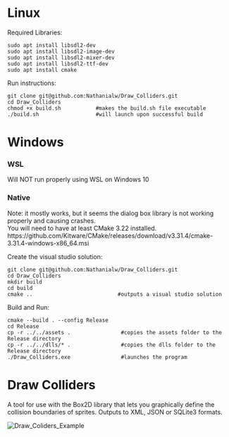 <h1>Linux</h1>

Required Libraries:
    
    sudo apt install libsdl2-dev
    sudo apt install libsdl2-image-dev
    sudo apt install libsdl2-mixer-dev
    sudo apt install libsdl2-ttf-dev
    sudo apt install cmake


Run instructions:

    git clone git@github.com:Nathanialw/Draw_Colliders.git
    cd Draw_Colliders
    chmod +x build.sh           #makes the build.sh file executable
    ./build.sh                  #will launch upon successful build 


<h1>Windows</h1>

<h3>WSL</h3>
Will NOT run properly using WSL on Windows 10
<h3>Native</h3>
Note: it mostly works, but it seems the dialog box library is not working properly and causing crashes.<br>
You will need to have at least CMake 3.22 installed. https://github.com/Kitware/CMake/releases/download/v3.31.4/cmake-3.31.4-windows-x86_64.msi  

Create the visual studio solution:

    git clone git@github.com:Nathanialw/Draw_Colliders.git
    cd Draw_Colliders
    mkdir build
    cd build
    cmake ..                           #outputs a visual studio solution

Build and Run:

    cmake --build . --config Release
    cd Release 
    cp -r ../../assets .                #copies the assets folder to the Release directory
    cp -r ../../dlls/* .                #copies the dlls folder to the Release directory
    ./Draw_Colliders.exe                #launches the program

<h1>Draw Colliders</h1>

A tool for use with the Box2D library that lets you graphically define the collision boundaries of sprites. Outputs to XML, JSON or SQLite3 formats.

![Draw_Coliders_Example](https://github.com/Nathanialw/Draw_Colliders/assets/52517284/6a69fcc0-d828-48dc-9e04-553d5809a0ff)
